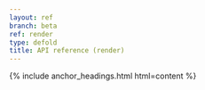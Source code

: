 ```yaml
---
layout: ref
branch: beta
ref: render
type: defold
title: API reference (render)
---
```

{% include anchor_headings.html html=content %}